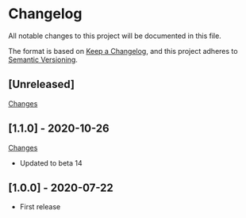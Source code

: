 # Changelog

All notable changes to this project will be documented in this file.

The format is based on [Keep a Changelog](https://keepachangelog.com/en/1.0.0/),
and this project adheres to [Semantic Versioning](https://semver.org/spec/v2.0.0.html).

## [Unreleased]

[Changes](https://github.com/Nearata/flarum-ext-embed-video/compare/v1.1.0...master)

## [1.1.0] - 2020-10-26

[Changes](https://github.com/Nearata/flarum-ext-embed-video/compare/v1.0.0...v1.1.0)

- Updated to beta 14

## [1.0.0] - 2020-07-22

- First release
